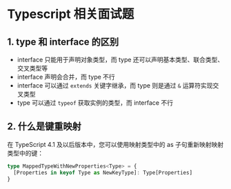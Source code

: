 # Typescript 相关面试题

## 1. type 和 interface 的区别

- interface 只能用于声明对象类型，而 type 还可以声明基本类型、联合类型、交叉类型等
- interface 声明会合并，而 type 不行
- interface 可以通过 `extends` 关键字继承，而 type 则是通过 `&` 运算符实现交叉类型
- type 可以通过 `typeof` 获取实例的类型，而 interface 不行

## 2. 什么是键重映射

在 TypeScript 4.1 及以后版本中，您可以使用映射类型中的 as 子句重新映射映射类型中的键：

```typescript
type MappedTypeWithNewProperties<Type> = {
  [Properties in keyof Type as NewKeyType]: Type[Properties]
}
```
